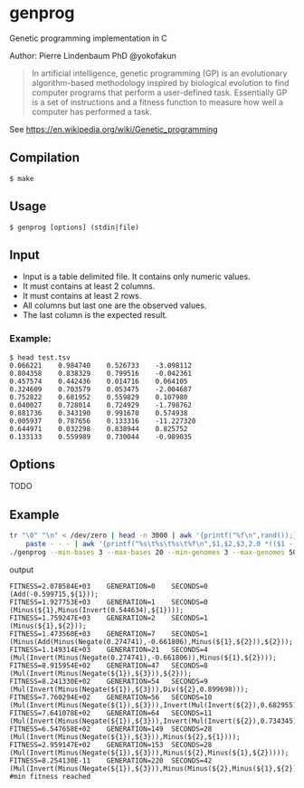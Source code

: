 genprog
=======

Genetic programming implementation in C 

Author: Pierre Lindenbaum PhD @yokofakun

> In artificial intelligence, genetic programming (GP) is an evolutionary algorithm-based methodology inspired by biological evolution to find computer programs that perform a user-defined task.
> Essentially GP is a set of instructions and a fitness function to measure how well a computer has performed a task.

See https://en.wikipedia.org/wiki/Genetic_programming

## Compilation

```
$ make
```

## Usage

```
$ genprog [options] (stdin|file)
```

## Input

* Input is a table delimited file. It contains only numeric values.
* It must contains at least 2 columns.
* It must contains at least 2 rows.
* All columns but last one are the observed values.
* The last column is the expected result.

### Example:
```tsv
$ head test.tsv 
0.066221	0.984740	0.526733	-3.098112
0.804358	0.838329	0.799516	-0.042361
0.457574	0.442436	0.014716	0.064105
0.324609	0.703579	0.053475	-2.004687
0.752822	0.681952	0.559829	0.107980
0.040027	0.728014	0.724929	-1.798762
0.881736	0.343190	0.991670	0.574938
0.005937	0.787656	0.133316	-11.227320
0.644971	0.032298	0.838944	0.825752
0.133133	0.559989	0.730044	-0.989035
```

## Options

TODO

## Example


```bash
tr "\0" "\n" < /dev/zero | head -n 3000 | awk '{printf("%f\n",rand());}' |\
	paste - - - | awk '{printf("%s\t%s\t%s\t%f\n",$1,$2,$3,2.0 *(($1 - $2) /($1 + $3)));}' > test.tsv
./genprog --min-bases 3 --max-bases 20 --min-genomes 3 --max-genomes 50 test.tsv
```
output
```
FITNESS=2.078584E+03	GENERATION=0	SECONDS=0	(Add(-0.599715,${1}));
FITNESS=1.927753E+03	GENERATION=1	SECONDS=0	(Minus(${1},Minus(Invert(0.544634),${1})));
FITNESS=1.759247E+03	GENERATION=2	SECONDS=1	(Minus(${1},${2}));
FITNESS=1.473560E+03	GENERATION=7	SECONDS=1	(Minus(Add(Minus(Negate(0.274741),-0.661806),Minus(${1},${2})),${2}));
FITNESS=1.149314E+03	GENERATION=21	SECONDS=4	(Mul(Invert(Minus(Negate(0.274741),-0.661806)),Minus(${1},${2})));
FITNESS=8.915954E+02	GENERATION=47	SECONDS=8	(Mul(Invert(Minus(Negate(${1}),${3})),${2}));
FITNESS=8.241330E+02	GENERATION=54	SECONDS=9	(Mul(Invert(Minus(Negate(${1}),${3})),Div(${2},0.899698)));
FITNESS=7.760294E+02	GENERATION=56	SECONDS=10	(Mul(Invert(Minus(Negate(${1}),${3})),Invert(Mul(Invert(${2}),0.682955))));
FITNESS=7.641078E+02	GENERATION=64	SECONDS=11	(Mul(Invert(Minus(Negate(${1}),${3})),Invert(Mul(Invert(${2}),0.734345))));
FITNESS=6.547658E+02	GENERATION=149	SECONDS=28	(Mul(Invert(Minus(Negate(${1}),${3})),Minus(${2},${1})));
FITNESS=2.959147E+02	GENERATION=153	SECONDS=28	(Mul(Invert(Minus(Negate(${1}),${3})),Minus(${2},Minus(${1},${2}))));
FITNESS=8.254130E-11	GENERATION=220	SECONDS=42	(Mul(Invert(Minus(Negate(${1}),${3})),Minus(Minus(${2},Minus(${1},${2})),${1})));
#min fitness reached
```
